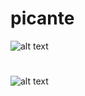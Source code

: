 # picante
![alt text](https://quay.io/repository/gbenselum/picante/status)
#
![alt text](https://snyk.io/test/github/gbenselum/picante/badge.svg)
